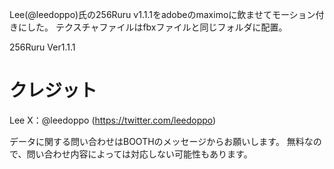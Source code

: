 Lee(@leedoppo)氏の256Ruru v1.1.1をadobeのmaximoに飲ませてモーション付きにした。
テクスチャファイルはfbxファイルと同じフォルダに配置。



256Ruru  Ver1.1.1
# クレジット
 Lee
 X：@leedoppo (https://twitter.com/leedoppo)

 データに関する問い合わせはBOOTHのメッセージからお願いします。
 無料なので、問い合わせ内容によっては対応しない可能性もあります。